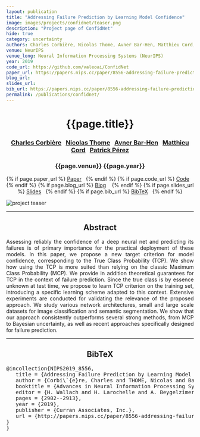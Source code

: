 ```yaml
---
layout: publication
title: "Addressing Failure Prediction by Learning Model Confidence" 
image: images/projects/confidnet/teaser.png
description: "Project page of ConfidNet"
hide: true
category: uncertainty
authors: Charles Corbière, Nicolas Thome, Avner Bar-Hen, Matthieu Cord, and Patrick Pérez
venue: NeurIPS
venue_long: Neural Information Processing Systems (NeurIPS)
year: 2019
code_url: https://github.com/valeoai/ConfidNet
paper_url: https://papers.nips.cc/paper/8556-addressing-failure-prediction-by-learning-model-confidence
blog_url:
slides_url:
bib_url: https://papers.nips.cc/paper/8556-addressing-failure-prediction-by-learning-model-confidence/bibtex
permalink: /publications/confidnet/
---
```


<h1 align="center"> {{page.title}} </h1>
<!-- Simple call of authors -->
<!-- <h3 align="center"> {{page.authors}} </h3> -->
<!-- Alternatively you can add links to author pages -->
<h3 align="center"> <a href="https://chcorbi.github.io/">Charles Corbière</a>&nbsp;&nbsp; <a href="https://http://cedric.cnam.fr/~thomen/">Nicolas Thome</a>&nbsp;&nbsp; <a href="https://ab-h.github.io/">Avner Bar-Hen</a>&nbsp;&nbsp; <a href="http://webia.lip6.fr/~cord/">Matthieu Cord</a>&nbsp;&nbsp; <a href="https://ptrckprz.github.io/">Patrick Pérez</a> </h3>


<h3 align="center"> {{page.venue}} {{page.year}} </h3>

<div align="center">
  <p>
    {% if page.paper_url %}
    <a href="{{ page.paper_url }}"><i class="far fa-file-pdf"></i> Paper</a>&nbsp;&nbsp;
    {% endif %}
    {% if page.code_url %}
    <a href="{{ page.code_url }}"><i class="fab fa-github"></i> Code</a> &nbsp;&nbsp;
    {% endif %}
    {% if page.blog_url %}
    <a href="{{ page.blog_url }}"><i class="fab fa-blogger"></i> Blog</a> &nbsp;&nbsp;
    {% endif %}
    {% if page.slides_url %}
    <a href="{{ page.slides_url }}"><i class="far fa-file-pdf"></i> Slides</a>&nbsp;&nbsp;
    {% endif %}
    {% if page.bib_url %}
    <a href="{{ page.bib_url}}"><i class="far fa-file-alt"></i> BibTeX</a>&nbsp;&nbsp;
    {% endif %}
  </p>
</div>

<div class="publication-teaser">
    <img src="../../{{ page.image }}" alt="project teaser"/>
</div>


<hr>

<h2  align="center"> Abstract</h2>

<p align="justify">Assessing reliably the confidence of a deep neural net and predicting its failures is of primary importance for the practical deployment of these models. In this paper, we propose a new target criterion for model confidence, corresponding to the True Class Probability (TCP). We show how using the TCP is more suited than relying on the classic Maximum Class Probability (MCP). We provide in addition theoretical guarantees for TCP in the context of failure prediction. Since the true class is by essence unknown at test time, we propose to learn TCP criterion on the training set, introducing a specific learning scheme adapted to this context. Extensive experiments are conducted for validating the relevance of the proposed approach. We study various network architectures, small and large scale datasets for image classification and semantic segmentation. We show that our approach consistently outperforms several strong methods, from MCP to Bayesian uncertainty, as well as recent approaches specifically designed for failure prediction.</p>

<hr>

<h2  align="center">BibTeX</h2>
<left>
  <pre class="bibtex-box">
@incollection{NIPS2019_8556,
   title = {Addressing Failure Prediction by Learning Model Confidence},
   author = {Corbi\`{e}re, Charles and THOME, Nicolas and Bar-Hen, Avner and Cord, Matthieu and P\'{e}rez, Patrick},
   booktitle = {Advances in Neural Information Processing Systems 32},
   editor = {H. Wallach and H. Larochelle and A. Beygelzimer and F. d\textquotesingle Alch\'{e}-Buc and E. Fox and R. Garnett},
   pages = {2902--2913},
   year = {2019},
   publisher = {Curran Associates, Inc.},
   url = {http://papers.nips.cc/paper/8556-addressing-failure-prediction-by-learning-model-confidence.pdf}
}
}</pre>
</left>

<br>
